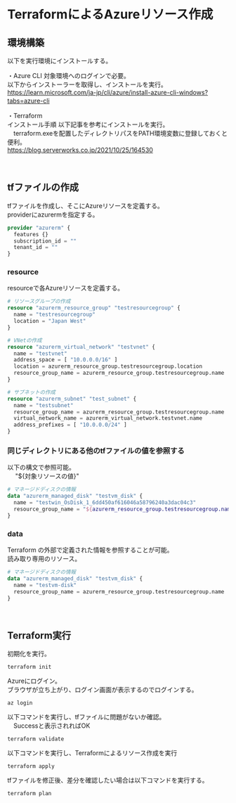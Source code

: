 # TerraformによるAzureリソース作成

## 環境構築
以下を実行環境にインストールする。

・Azure CLI
対象環境へのログインで必要。  
以下からインストーラーを取得し、インストールを実行。  
https://learn.microsoft.com/ja-jp/cli/azure/install-azure-cli-windows?tabs=azure-cli
　

・Terraform  
インストール手順
以下記事を参考にインストールを実行。  
　terraform.exeを配置したディレクトリパスをPATH環境変数に登録しておくと便利。  
https://blog.serverworks.co.jp/2021/10/25/164530

<br>

## tfファイルの作成
tfファイルを作成し、そこにAzureリソースを定義する。  
providerにazurermを指定する。  
```sample.tf
provider "azurerm" {
  features {}
  subscription_id = ""
  tenant_id = ""
}
```

### resource
resourceで各Azureリソースを定義する。  
```sample.tf
# リソースグループの作成
resource "azurerm_resource_group" "testresourcegroup" {
  name = "testresourcegroup"
  location = "Japan West"
}

# VNetの作成
resource "azurerm_virtual_network" "testvnet" {
  name = "testvnet"
  address_space = [ "10.0.0.0/16" ]
  location = azurerm_resource_group.testresourcegroup.location
  resource_group_name = azurerm_resource_group.testresourcegroup.name
}

# サブネットの作成
resource "azurerm_subnet" "test_subnet" {
  name = "testsubnet"
  resource_group_name = azurerm_resource_group.testresourcegroup.name
  virtual_network_name = azurerm_virtual_network.testvnet.name
  address_prefixes = [ "10.0.0.0/24" ]
}
```

### 同じディレクトリにある他のtfファイルの値を参照する
以下の構文で参照可能。  
　  "${対象リソースの値}"  

```sample.tf
# マネージドディスクの情報
data "azurerm_managed_disk" "testvm_disk" {
  name = "testwin_OsDisk_1_6dd450af616046a58796240a3dac04c3"
  resource_group_name = "${azurerm_resource_group.testresourcegroup.name}"
}
```

### data
Terraform の外部で定義された情報を参照することが可能。  
読み取り専用のリソース。
```sample.tf
# マネージドディスクの情報
data "azurerm_managed_disk" "testvm_disk" {
  name = "testvm-disk"
  resource_group_name = azurerm_resource_group.testresourcegroup.name
}
```



<br>

## Terraform実行
初期化を実行。  
```
terraform init
```

Azureにログイン。  
ブラウザが立ち上がり、ログイン画面が表示するのでログインする。  
```
az login
```

以下コマンドを実行し、tfファイルに問題がないか確認。  
　Successと表示されればOK
```
terraform validate
```

以下コマンドを実行し、Terraformによるリソース作成を実行  
```
terraform apply
```

tfファイルを修正後、差分を確認したい場合は以下コマンドを実行する。  
```
terraform plan
```